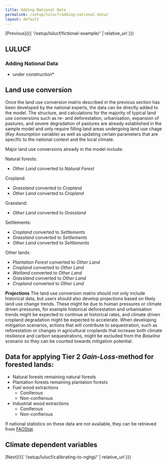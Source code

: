 ```yaml
---
title: Adding National Data
permalink: /setup/lulucf/adding-national-data/
layout: default
---
```

[Previous]({{ '/setup/lulucf/fictional-example/' | relative_url }})

## LULUCF
### Adding National Data 

* under construction*

## Land use conversion 
Once the land use conversion matrix described in the previous section has been developed by the national experts, the data can be directly added to the model. The structure, and calculations for the majority of typical land use conversions such as re- and deforestation, urbanisation, expansion of pastures, and severe degradation of pastures are already established in the sample 
model and only require filling land areas undergoing land use chage (_Key Assumption_ variable) as well as updating certain parameters that are specific to the national context and the local climate. 

Major land use conversions already in the model include:

Natural forests:  
- _Other Land_ converted to _Natural Forest_  

Cropland:  
- _Grassland_ converted to _Cropland_  
- _Other Land_ converted to _Cropland_  

Grassland:
- _Other Land_ converted to _Grassland_  

Settlements:  
- _Cropland_ converted to _Settlements_  
- _Grassland_ converted to _Settlements_  
- _Other Land_ converted to _Settlements_  

Other lands:  
- _Plantation Forest_ converted to _Other Land_  
- _Cropland_ converted to _Other Land_  
- _Wetland_ converted to _Other Land_  
- _Grassland_ converted to _Other Land_  
- _Cropland_ converted to _Other Land_

**Projections**
The land use conversion matrix should not only include historical data, but users should also develop projections based on likely land use change trends. These might be due to human pressures or climate driven pressures, for example historical deforestation and urbanisation trends might be expected to continue at historical rates, and climate driven cropland degradation might be expected to accelerate. When developing mitigation scenarios, actions that will contribute to sequestration, such as reforestation or changes in agricultural croplands that increase both climate resilience and carbon sequestrations, might be excluded from the _Baseline_ scenario so they can be counted towards mitigation potential.

## Data for applying Tier 2 _Gain-Loss_-method for forested lands:
- Natural forests remaining natural forests
- Plantation forests remaining plantation forests
- Fuel wood extractions
  - Coniferous
  - Non-confierous
- Industrial wood extractions
  - Coniferous
  - Non-confierous
 
If national statistics on these data are not available, they can be retrieved from [FAOStat](https://www.fao.org/faostat/en/#data).

## Climate dependent variables 


[Next]({{ '/setup/lulucf/calibrating-to-nghgi/' | relative_url }})
